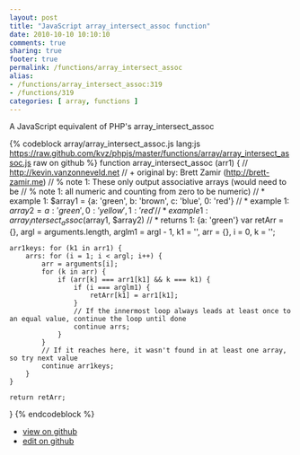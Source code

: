 ```yaml
---
layout: post
title: "JavaScript array_intersect_assoc function"
date: 2010-10-10 10:10:10
comments: true
sharing: true
footer: true
permalink: /functions/array_intersect_assoc
alias:
- /functions/array_intersect_assoc:319
- /functions/319
categories: [ array, functions ]
---
```

A JavaScript equivalent of PHP's array_intersect_assoc
<!-- more -->
{% codeblock array/array_intersect_assoc.js lang:js https://raw.github.com/kvz/phpjs/master/functions/array/array_intersect_assoc.js raw on github %}
function array_intersect_assoc (arr1) {
    // http://kevin.vanzonneveld.net
    // +   original by: Brett Zamir (http://brett-zamir.me)
    // %        note 1: These only output associative arrays (would need to be
    // %        note 1: all numeric and counting from zero to be numeric)
    // *     example 1: $array1 = {a: 'green', b: 'brown', c: 'blue', 0: 'red'}
    // *     example 1: $array2 = {a: 'green', 0: 'yellow', 1: 'red'}
    // *     example 1: array_intersect_assoc($array1, $array2)
    // *     returns 1: {a: 'green'}
    var retArr = {},
        argl = arguments.length,
        arglm1 = argl - 1,
        k1 = '',
        arr = {},
        i = 0,
        k = '';

    arr1keys: for (k1 in arr1) {
        arrs: for (i = 1; i < argl; i++) {
            arr = arguments[i];
            for (k in arr) {
                if (arr[k] === arr1[k1] && k === k1) {
                    if (i === arglm1) {
                        retArr[k1] = arr1[k1];
                    }
                    // If the innermost loop always leads at least once to an equal value, continue the loop until done
                    continue arrs;
                }
            }
            // If it reaches here, it wasn't found in at least one array, so try next value
            continue arr1keys;
        }
    }

    return retArr;
}
{% endcodeblock %}
<ul>
 <li><a href="https://github.com/kvz/phpjs/blob/master/functions/array/array_intersect_assoc.js">view on github</a></li>
 <li><a href="https://github.com/kvz/phpjs/edit/master/functions/array/array_intersect_assoc.js">edit on github</a></li>
</ul>
